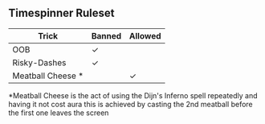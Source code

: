 ## Timespinner Ruleset

| Trick             | Banned | Allowed |
|-------------------|--------|---------|
| OOB               | ✓      |         |
| Risky-Dashes      | ✓      |         |
| Meatball Cheese * |        | ✓       |

*Meatball Cheese is the act of using the Dijn's Inferno spell repeatedly and having it not cost aura
this is achieved by casting the 2nd meatball before the first one leaves the screen